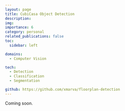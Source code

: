```yaml
---
layout: page
title: CubiCasa Object Detection
description: 
img: 
importance: 6
category: personal
related_publications: false
toc:
  sidebar: left

domains: 
  - Computer Vision

tech:
  - Detection
  - Classification
  - Segmentation

github: https://github.com/xmarva/floorplan-detection
---
```


Coming soon.